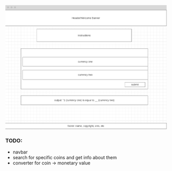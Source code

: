 ![wireframe mockup](public/wireframe.png)


### TODO:

- navbar
- search for specific coins and get info about them
- converter for coin -> monetary value